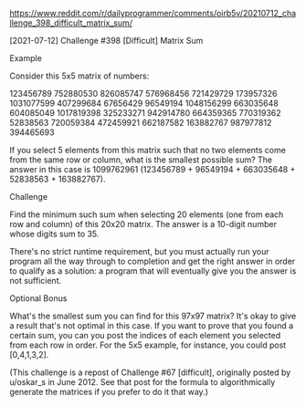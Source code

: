 https://www.reddit.com/r/dailyprogrammer/comments/oirb5v/20210712_challenge_398_difficult_matrix_sum/

[2021-07-12] Challenge #398 [Difficult] Matrix Sum


Example

Consider this 5x5 matrix of numbers:

123456789   752880530   826085747  576968456   721429729
173957326   1031077599  407299684  67656429    96549194
1048156299  663035648   604085049  1017819398  325233271
942914780   664359365   770319362  52838563    720059384
472459921   662187582   163882767  987977812   394465693

If you select 5 elements from this matrix such that no two elements come from the same row or column, what is the smallest possible sum? The answer in this case is 1099762961 (123456789 + 96549194 + 663035648 + 52838563 + 163882767).


Challenge

Find the minimum such sum when selecting 20 elements (one from each row and column) of this 20x20 matrix. The answer is a 10-digit number whose digits sum to 35.

There's no strict runtime requirement, but you must actually run your program all the way through to completion and get the right answer in order to qualify as a solution: a program that will eventually give you the answer is not sufficient.


Optional Bonus

What's the smallest sum you can find for this 97x97 matrix? It's okay to give a result that's not optimal in this case. If you want to prove that you found a certain sum, you can you post the indices of each element you selected from each row in order. For the 5x5 example, for instance, you could post [0,4,1,3,2].


(This challenge is a repost of Challenge #67 [difficult], originally posted by u/oskar_s in June 2012. See that post for the formula to algorithmically generate the matrices if you prefer to do it that way.)
